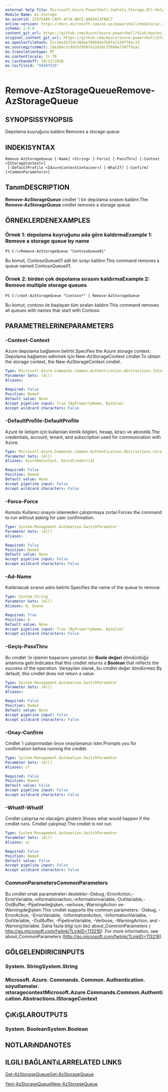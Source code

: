 ```yaml
---
external help file: Microsoft.Azure.PowerShell.Cmdlets.Storage.dll-Help.xml
Module Name: Az.Storage
ms.assetid: 22975A89-CAFF-4F18-8DCE-B695413FBAC7
online version: https://docs.microsoft.com/en-us/powershell/module/az.storage/remove-azstoragequeue
schema: 2.0.0
content_git_url: https://github.com/Azure/azure-powershell/blob/master/src/Storage/Storage.Management/help/Remove-AzStorageQueue.md
original_content_git_url: https://github.com/Azure/azure-powershell/blob/master/src/Storage/Storage.Management/help/Remove-AzStorageQueue.md
ms.openlocfilehash: 2cc10a1b72dc369aef08b84e7b8fe2128ff0ac33
ms.sourcegitcommit: 1de2b6c3c99197958fa2101bc37680e7507f91ac
ms.translationtype: MT
ms.contentlocale: tr-TR
ms.lasthandoff: 10/13/2020
ms.locfileid: "94267535"
---
```

# <span data-ttu-id="c5b88-101">Remove-AzStorageQueue</span><span class="sxs-lookup"><span data-stu-id="c5b88-101">Remove-AzStorageQueue</span></span>

## <span data-ttu-id="c5b88-102">SYNOPSIS</span><span class="sxs-lookup"><span data-stu-id="c5b88-102">SYNOPSIS</span></span>
<span data-ttu-id="c5b88-103">Depolama kuyruğunu kaldırır.</span><span class="sxs-lookup"><span data-stu-id="c5b88-103">Removes a storage queue.</span></span>

## <span data-ttu-id="c5b88-104">INDEKI</span><span class="sxs-lookup"><span data-stu-id="c5b88-104">SYNTAX</span></span>

```
Remove-AzStorageQueue [-Name] <String> [-Force] [-PassThru] [-Context <IStorageContext>]
 [-DefaultProfile <IAzureContextContainer>] [-WhatIf] [-Confirm] [<CommonParameters>]
```

## <span data-ttu-id="c5b88-105">Tanım</span><span class="sxs-lookup"><span data-stu-id="c5b88-105">DESCRIPTION</span></span>
<span data-ttu-id="c5b88-106">**Remove-AzStorageQueue** cmdlet 'i bir depolama sırasını kaldırır.</span><span class="sxs-lookup"><span data-stu-id="c5b88-106">The **Remove-AzStorageQueue** cmdlet removes a storage queue.</span></span>

## <span data-ttu-id="c5b88-107">ÖRNEKLERDEN</span><span class="sxs-lookup"><span data-stu-id="c5b88-107">EXAMPLES</span></span>

### <span data-ttu-id="c5b88-108">Örnek 1: depolama kuyruğunu ada göre kaldırma</span><span class="sxs-lookup"><span data-stu-id="c5b88-108">Example 1: Remove a storage queue by name</span></span>
```
PS C:\>Remove-AzStorageQueue "ContosoQueue01"
```

<span data-ttu-id="c5b88-109">Bu komut, ContosoQueue01 adlı bir sırayı kaldırır.</span><span class="sxs-lookup"><span data-stu-id="c5b88-109">This command removes a queue named ContosoQueue01.</span></span>

### <span data-ttu-id="c5b88-110">Örnek 2: birden çok depolama sırasını kaldırma</span><span class="sxs-lookup"><span data-stu-id="c5b88-110">Example 2: Remove multiple storage queues</span></span>
```
PS C:\>Get-AzStorageQueue "Contoso*" | Remove-AzStorageQueue
```

<span data-ttu-id="c5b88-111">Bu komut, contoso ile başlayan tüm sıraları kaldırır.</span><span class="sxs-lookup"><span data-stu-id="c5b88-111">This command removes all queues with names that start with Contoso.</span></span>

## <span data-ttu-id="c5b88-112">PARAMETRELERINE</span><span class="sxs-lookup"><span data-stu-id="c5b88-112">PARAMETERS</span></span>

### <span data-ttu-id="c5b88-113">-Context</span><span class="sxs-lookup"><span data-stu-id="c5b88-113">-Context</span></span>
<span data-ttu-id="c5b88-114">Azure depolama bağlamını belirtir.</span><span class="sxs-lookup"><span data-stu-id="c5b88-114">Specifies the Azure storage context.</span></span>
<span data-ttu-id="c5b88-115">Depolama bağlamını edinmek için New-AzStorageContext cmdlet.</span><span class="sxs-lookup"><span data-stu-id="c5b88-115">To obtain the storage context, the New-AzStorageContext cmdlet.</span></span>

```yaml
Type: Microsoft.Azure.Commands.Common.Authentication.Abstractions.IStorageContext
Parameter Sets: (All)
Aliases:

Required: False
Position: Named
Default value: None
Accept pipeline input: True (ByPropertyName, ByValue)
Accept wildcard characters: False
```

### <span data-ttu-id="c5b88-116">-DefaultProfile</span><span class="sxs-lookup"><span data-stu-id="c5b88-116">-DefaultProfile</span></span>
<span data-ttu-id="c5b88-117">Azure ile iletişim için kullanılan kimlik bilgileri, hesap, kiracı ve abonelik.</span><span class="sxs-lookup"><span data-stu-id="c5b88-117">The credentials, account, tenant, and subscription used for communication with Azure.</span></span>

```yaml
Type: Microsoft.Azure.Commands.Common.Authentication.Abstractions.Core.IAzureContextContainer
Parameter Sets: (All)
Aliases: AzureRmContext, AzureCredential

Required: False
Position: Named
Default value: None
Accept pipeline input: False
Accept wildcard characters: False
```

### <span data-ttu-id="c5b88-118">-Force</span><span class="sxs-lookup"><span data-stu-id="c5b88-118">-Force</span></span>
<span data-ttu-id="c5b88-119">Komutu Kullanıcı onayını istemeden çalıştırmaya zorlar.</span><span class="sxs-lookup"><span data-stu-id="c5b88-119">Forces the command to run without asking for user confirmation.</span></span>

```yaml
Type: System.Management.Automation.SwitchParameter
Parameter Sets: (All)
Aliases:

Required: False
Position: Named
Default value: None
Accept pipeline input: False
Accept wildcard characters: False
```

### <span data-ttu-id="c5b88-120">-Ad</span><span class="sxs-lookup"><span data-stu-id="c5b88-120">-Name</span></span>
<span data-ttu-id="c5b88-121">Kaldırılacak sıranın adını belirtir.</span><span class="sxs-lookup"><span data-stu-id="c5b88-121">Specifies the name of the queue to remove.</span></span>

```yaml
Type: System.String
Parameter Sets: (All)
Aliases: N, Queue

Required: True
Position: 0
Default value: None
Accept pipeline input: True (ByPropertyName, ByValue)
Accept wildcard characters: False
```

### <span data-ttu-id="c5b88-122">-Geçiş</span><span class="sxs-lookup"><span data-stu-id="c5b88-122">-PassThru</span></span>
<span data-ttu-id="c5b88-123">Bu cmdlet 'in işlemin başarısını yansıtan bir **Boole değeri** döndürdüğü anlamına gelir.</span><span class="sxs-lookup"><span data-stu-id="c5b88-123">Indicates that this cmdlet returns a **Boolean** that reflects the success of the operation.</span></span>
<span data-ttu-id="c5b88-124">Varsayılan olarak, bu cmdlet değer döndürmez.</span><span class="sxs-lookup"><span data-stu-id="c5b88-124">By default, this cmdlet does not return a value.</span></span>

```yaml
Type: System.Management.Automation.SwitchParameter
Parameter Sets: (All)
Aliases:

Required: False
Position: Named
Default value: None
Accept pipeline input: False
Accept wildcard characters: False
```

### <span data-ttu-id="c5b88-125">-Onay</span><span class="sxs-lookup"><span data-stu-id="c5b88-125">-Confirm</span></span>
<span data-ttu-id="c5b88-126">Cmdlet 'i çalıştırmadan önce onaylamanızı ister.</span><span class="sxs-lookup"><span data-stu-id="c5b88-126">Prompts you for confirmation before running the cmdlet.</span></span>

```yaml
Type: System.Management.Automation.SwitchParameter
Parameter Sets: (All)
Aliases: cf

Required: False
Position: Named
Default value: False
Accept pipeline input: False
Accept wildcard characters: False
```

### <span data-ttu-id="c5b88-127">-WhatIf</span><span class="sxs-lookup"><span data-stu-id="c5b88-127">-WhatIf</span></span>
<span data-ttu-id="c5b88-128">Cmdlet çalışırsa ne olacağını gösterir.</span><span class="sxs-lookup"><span data-stu-id="c5b88-128">Shows what would happen if the cmdlet runs.</span></span>
<span data-ttu-id="c5b88-129">Cmdlet çalışmaz.</span><span class="sxs-lookup"><span data-stu-id="c5b88-129">The cmdlet is not run.</span></span>

```yaml
Type: System.Management.Automation.SwitchParameter
Parameter Sets: (All)
Aliases: wi

Required: False
Position: Named
Default value: False
Accept pipeline input: False
Accept wildcard characters: False
```

### <span data-ttu-id="c5b88-130">CommonParameters</span><span class="sxs-lookup"><span data-stu-id="c5b88-130">CommonParameters</span></span>
<span data-ttu-id="c5b88-131">Bu cmdlet ortak parametreleri destekler:-Debug,-ErrorAction,-ErrorVariable,-ınformationaction,-ınformationvariable,-OutVariable,-OutBuffer,-Pipelinedeğişken,-verbose,-WarningAction ve-Warningdeğişken.</span><span class="sxs-lookup"><span data-stu-id="c5b88-131">This cmdlet supports the common parameters: -Debug, -ErrorAction, -ErrorVariable, -InformationAction, -InformationVariable, -OutVariable, -OutBuffer, -PipelineVariable, -Verbose, -WarningAction, and -WarningVariable.</span></span> <span data-ttu-id="c5b88-132">Daha fazla bilgi için bkz about_CommonParameters ( http://go.microsoft.com/fwlink/?LinkID=113216) .</span><span class="sxs-lookup"><span data-stu-id="c5b88-132">For more information, see about_CommonParameters (http://go.microsoft.com/fwlink/?LinkID=113216).</span></span>

## <span data-ttu-id="c5b88-133">GÖLGELENDIRICI</span><span class="sxs-lookup"><span data-stu-id="c5b88-133">INPUTS</span></span>

### <span data-ttu-id="c5b88-134">System. String</span><span class="sxs-lookup"><span data-stu-id="c5b88-134">System.String</span></span>

### <span data-ttu-id="c5b88-135">Microsoft. Azure. Commands. Common. Authentication. soyutlamalar. ıstoragecontext</span><span class="sxs-lookup"><span data-stu-id="c5b88-135">Microsoft.Azure.Commands.Common.Authentication.Abstractions.IStorageContext</span></span>

## <span data-ttu-id="c5b88-136">ÇıKıŞLAR</span><span class="sxs-lookup"><span data-stu-id="c5b88-136">OUTPUTS</span></span>

### <span data-ttu-id="c5b88-137">System. Boolean</span><span class="sxs-lookup"><span data-stu-id="c5b88-137">System.Boolean</span></span>

## <span data-ttu-id="c5b88-138">NOTLARıNDA</span><span class="sxs-lookup"><span data-stu-id="c5b88-138">NOTES</span></span>

## <span data-ttu-id="c5b88-139">ILGILI BAĞLANTıLAR</span><span class="sxs-lookup"><span data-stu-id="c5b88-139">RELATED LINKS</span></span>

[<span data-ttu-id="c5b88-140">Get-AzStorageQueue</span><span class="sxs-lookup"><span data-stu-id="c5b88-140">Get-AzStorageQueue</span></span>](./Get-AzStorageQueue.md)

[<span data-ttu-id="c5b88-141">Yeni-AzStorageQueue</span><span class="sxs-lookup"><span data-stu-id="c5b88-141">New-AzStorageQueue</span></span>](./New-AzStorageQueue.md)
